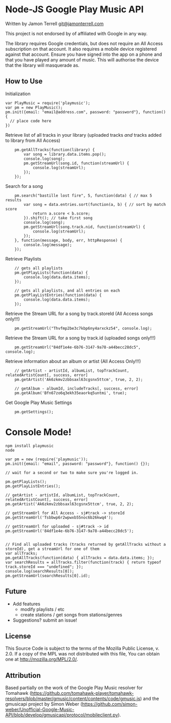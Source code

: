 Node-JS Google Play Music API
====

Written by Jamon Terrell <git@jamonterrell.com>

This project is not endorsed by of affiliated with Google in any way.

The library requires Google credentials, but does not require an All Access subscription on that account. It also requires a mobile device registered against that account. Ensure you have signed into the app on a phone and that you have played any amount of music. This will authorise the device that the library will masquerade as.

How to Use
----

Initialization
```
var PlayMusic = require('playmusic');
var pm = new PlayMusic();
pm.init({email: "email@address.com", password: "password"}, function() {
  // place code here
})
```

Retrieve list of all tracks in your library (uploaded tracks _and_ tracks added to library from All Access)
```
    pm.getAllTracks(function(library) {
        var song = library.data.items.pop();
        console.log(song);
        pm.getStreamUrl(song.id, function(streamUrl) {
            console.log(streamUrl);
        });
    });
```

Search for a song
```
    pm.search("bastille lost fire", 5, function(data) { // max 5 results
        var song = data.entries.sort(function(a, b) { // sort by match score
            return a.score < b.score;
        }).shift(); // take first song
        console.log(song);
        pm.getStreamUrl(song.track.nid, function(streamUrl) {
            console.log(streamUrl);
        });
    }, function(message, body, err, httpResponse) {
        console.log(message);
    });
```

Retrieve Playlists
```
    // gets all playlists
    pm.getPlayLists(function(data) {
        console.log(data.data.items);
    });

    // gets all playlists, and all entries on each
    pm.getPlayListEntries(function(data) {
        console.log(data.data.items);
    });
```

Retrieve the Stream URL for a song by track.storeId (All Access songs only!!!)
```
    pm.getStreamUrl("Thvfmp2be3c7kbp6ny4arxckz54", console.log);
```

Retrieve the Stream URL for a song by track.id (uploaded songs only!!!)
```
    pm.getStreamUrl("84df1e4e-6b76-3147-9a78-a44becc28dc5", console.log);
```

Retrieve information about an album or artist (All Access Only!!!)
```
    // getArtist - artistId, albumList, topTrackCount, relatedArtistCount[, success, error]
    pm.getArtist('Ak6zkmv2zbbsaxl63cgsnx5ttcm', true, 2, 2);

    // getAlbum - albumId, includeTracks[, success, error]
    pm.getAlbum('Bfn67zo6q3ekh35eaorkq5untmi', true);
```

Get Google Play Music Settings

```
    pm.getSettings();
```

Console Mode!
===

```
npm install playmusic
node

var pm = new (require('playmusic'));
pm.init({email: "email", password: "password"}, function() {});

// wait for a second or two to make sure you're logged in.

pm.getPlayLists();
pm.getPlayListEntries();

// getArtist - artistId, albumList, topTrackCount, relatedArtistCount[, success, error]
pm.getArtist('Ak6zkmv2zbbsaxl63cgsnx5ttcm', true, 2, 2);

// getStreamUrl for All Access - sj#track -> storeId
pm.getStreamUrl('Tsbbwp6r2wpwxb55noc6b26kwq4');

// getStreamUrl for uploaded - sj#track -> id
pm.getStreamUrl('84df1e4e-6b76-3147-9a78-a44becc28dc5');


// Find all uploaded tracks (tracks returned by getAllTracks without a storeId), get a streamUrl for one of them
var allTracks;
pm.getAllTracks(function(data) { allTracks = data.data.items; });
var searchResults = allTracks.filter(function(track) { return typeof track.storeId === "undefined"; });
console.log(searchResults[0]);
pm.getStreamUrl(searchResults[0].id);
```

Future
----
* Add features
  * modify playlists / etc
  * create stations / get songs from stations/genres
* Suggestions?  submit an issue!


License
----
This Source Code is subject to the terms of the Mozilla Public
License, v. 2.0. If a copy of the MPL was not distributed with this
file, You can obtain one at http://mozilla.org/MPL/2.0/.

Attribution
----
Based partially on the work of the Google Play Music resolver for Tomahawk (https://github.com/tomahawk-player/tomahawk-resolvers/blob/master/gmusic/content/contents/code/gmusic.js)
and the gmusicapi project by Simon Weber (https://github.com/simon-weber/Unofficial-Google-Music-API/blob/develop/gmusicapi/protocol/mobileclient.py).
